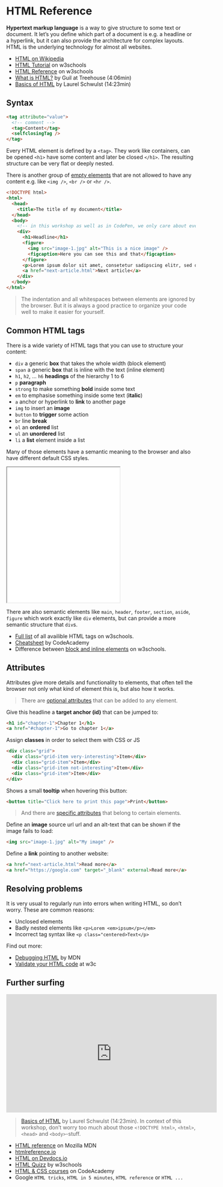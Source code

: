 # HTML Reference

**Hypertext markup language** is a way to give structure to some text or document. It let’s you define which part of a document is e.g. a headline or a hyperlink, but it can also provide the architecture for complex layouts. HTML is the underlying technology for almost all websites.

- [HTML on Wikipedia](https://en.wikipedia.org/wiki/HTML)
- [HTML Tutorial](https://www.w3schools.com/html/default.asp) on w3schools
- [HTML Reference](https://www.w3schools.com/tags/default.asp) on w3schools
- [What is HTML?](https://www.youtube.com/watch?v=W-6OY9eI3hk) by Guil at Treehouse (4:06min)
- [Basics of HTML](https://www.youtube.com/watch?v=CkzbI1Tv_rQ) by Laurel Schwulst (14:23min)

## Syntax

```html
<tag attribute="value">
  <!-- comment -->
  <tag>Content</tag>
  <selfclosingTag />
</tag>
```

Every HTML element is defined by a `<tag>`. They work like containers, can be opened `<h1>` have some content and later be closed `</h1>`. The resulting structure can be very flat or deeply nested.

There is another group of [empty elements](https://developer.mozilla.org/en-US/docs/Glossary/Empty_element) that are not allowed to have any content e.g. like `<img />`, `<br />` or `<hr />`.

```html
<!DOCTYPE html>
<html>
  <head>
    <title>The title of my document</title>
  </head>
  <body>
    <!-- in this workshop as well as in CodePen, we only care about everything inside the body element -->
    <div>
      <h1>Headline</h1>
      <figure>
        <img src="image-1.jpg" alt="This is a nice image" />
        <figcaption>Here you can see this and that</figcaption>
      </figure>
      <p>Lorem ipsum dolor sit amet, consetetur sadipscing elitr, sed diam nonumy eirmod tempor invidunt ut labore et dolore magna aliquyam erat, sed diam voluptua.</p>
      <a href="next-article.html">Next article</a>
    </div>
  </body>
</html>
```

> The indentation and all whitespaces between elements are ignored by the browser. But it is always a good practice to organize your code well to make it easier for yourself.

## Common HTML tags
There is a wide variety of HTML tags that you can use to structure your content:

- `div` a generic **box** that takes the whole width (block element)
- `span` a generic **box** that is inline with the text (inline element)
- `h1`, `h2`, ... `h6` **headings** of the hierarchy 1 to 6
- `p` **paragraph**
- `strong` to make something **bold** inside some text
- `em` to emphasise something inside some text (**italic**)
- `a` anchor or hyperlink to **link** to another page
- `img` to insert an **image**
- `button` to **trigger** some action
- `br` line **break**
- `ol` an **ordered** list
- `ul` an **unordered** list
- `li` a **list** element inside a list

Many of those elements have a semantic meaning to the browser and also have different default CSS styles.

<iframe height="360" src="/examples/a-few-more-html-elements/embed"></iframe>

There are also semantic elements like `main`, `header`, `footer`, `section`, `aside`, `figure` which work exactly like `div` elements, but can provide a more semantic structure that `div`s.

- [Full list](https://www.w3schools.com/tags/ref_byfunc.asp) of all availible HTML tags on w3schools.
- [Cheatsheet](https://www.codecademy.com/learn/learn-html/modules/learn-html-elements/cheatsheet) by CodeAcademy
- Difference between [block and inline elements](https://www.w3schools.com/html/html_blocks.asp) on w3schools.

## Attributes
Attributes give more details and functionality to elements, that often tell the browser not only what kind of element this is, but also how it works.

> There are [optional attributes](https://www.w3schools.com/tags/ref_standardattributes.asp) that can be added to any element.

Give this headline a **target anchor (id)** that can be jumped to:
```html
<h1 id="chapter-1">Chapter 1</h1>
<a href="#chapter-1">Go to chapter 1</a>
```

Assign **classes** in order to select them with CSS or JS
```html
<div class="grid">
  <div class="grid-item very-interesting">Item</div>
  <div class="grid-item">Item</div>
  <div class="grid-item not-interesting">Item</div>
  <div class="grid-item">Item</div>
</div>
```

Shows a small **tooltip** when hovering this button:
```html
<button title="Click here to print this page">Print</button>
```

> And there are [specific attributes](https://www.w3schools.com/tags/ref_attributes.asp) that belong to certain elements.

Define an **image** source url url and an alt-text that can be shown if the image fails to load:
```html
<img src="image-1.jpg" alt="My image" />
```
Define a **link** pointing to another website:
```html
<a href="next-article.html">Read more</a>
<a href="https://google.com" target="_blank" external>Read more</a>
```

## Resolving problems
It is very usual to regularly run into errors when writing HTML, so don’t worry. These are common reasons:
- Unclosed elements
- Badly nested elements like `<p>Lorem <em>ipsum</p></em>`
- Incorrect tag syntax like `<p class="centered>Text</p>`

Find out more:
- [Debugging HTML](https://developer.mozilla.org/en-US/docs/Learn/HTML/Introduction_to_HTML/Debugging_HTML) by MDN
- [Validate your HTML code](https://validator.w3.org/#validate_by_input) at w3c

## Further surfing

<div class="iframe video-wrapper">
  <iframe width="560" height="315" src="https://www.youtube.com/embed/CkzbI1Tv_rQ" title="YouTube video player" frameborder="0" allow="accelerometer; autoplay; clipboard-write; encrypted-media; gyroscope; picture-in-picture" allowfullscreen></iframe>
</div>

> [Basics of HTML](https://www.youtube.com/watch?v=CkzbI1Tv_rQ) by Laurel Schwulst (14:23min). In context of this workshop, don’t worry too much about those `<!DOCTYPE html>`, `<html>`, `<head>` and `<body>`-stuff.

- [HTML reference](https://developer.mozilla.org/en-US/docs/Web/HTML) on Mozilla MDN
- [htmlreference.io](https://htmlreference.io)
- [HTML on Devdocs.io](https://devdocs.io/html/)
- [HTML Quizz](https://www.w3schools.com/quiztest/quiztest.asp?qtest=HTML) by w3schools
- [HTML & CSS courses](https://www.codecademy.com/catalog/language/html-css) on CodeAcademy
- Google `HTML tricks`, `HTML in 5 minutes`, `HTML reference` or `HTML ...`
